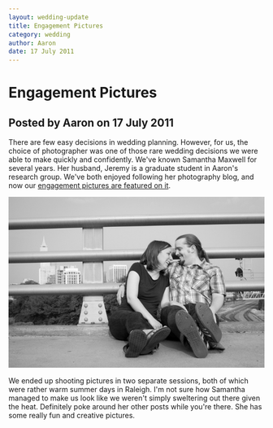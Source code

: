 ```yaml
---
layout: wedding-update
title: Engagement Pictures
category: wedding
author: Aaron
date: 17 July 2011
---
```


# Engagement Pictures
## Posted by Aaron on 17 July 2011

There are few easy decisions in wedding planning.  However, for us, the
choice of photographer was one of those rare wedding decisions we were
able to make quickly and confidently.  We've known Samantha Maxwell for
several years.  Her husband, Jeremy is a graduate student in Aaron's
research group.  We've both enjoyed following her photography blog, and
now our [engagement pictures are featured on
it](http://samanthamaxwellphoto.wordpress.com/2011/07/13/aaron-allison-engaged/).

<img class='full' src='/images/wedding/engagement.jpg' />

We ended up shooting pictures in two separate sessions, both of which
were rather warm summer days in Raleigh.  I'm not sure how Samantha
managed to make us look like we weren't simply sweltering out there
given the heat.  Definitely poke around her other posts while you're
there.  She has some really fun and creative pictures.


